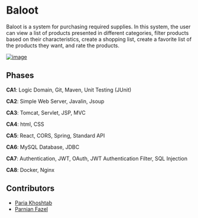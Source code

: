 # Baloot

Baloot is a system for purchasing required supplies. In this system, the user can view a list of products presented in different categories, filter products based on their characteristics, create a shopping list, create a favorite list of the products they want, and rate the products.

[![image](https://www.linkpicture.com/q/Screenshot-4723.png)](https://www.linkpicture.com/view.php?img=LPic64baf255999d3161882633)

## Phases

**CA1**: Logic Domain, Git, Maven, Unit Testing (JUnit)

**CA2**: Simple Web Server, Javalin, Jsoup

**CA3**: Tomcat, Servlet, JSP, MVC

**CA4**: html, CSS

**CA5**: React, CORS, Spring, Standard API

**CA6**: MySQL Database, JDBC

**CA7**: Authentication, JWT, OAuth, JWT Authentication Filter, SQL Injection

**CA8**: Docker, Nginx

## Contributors
* [Paria Khoshtab](https://github.com/Theparia/)
* [Parnian Fazel](https://github.com/parnianf/)
